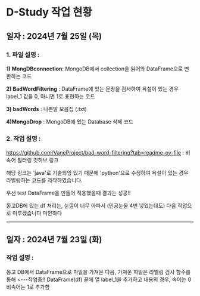 # D-Study 작업 현황

## 일자 : 2024년 7월 25일 (목)

### 1. 파일 설명 :

__1) MongDBconnection__: MongoDB에서 collection을 읽어와 DataFrame으로 변환하는 코드  

__2) BadWordFiltering__ : DataFrame에 있는 문장을 검사하여 욕설이 있는 경우 label_1 값을 0, 아니면 1로 표현하는 코드  

__3) badWords__ : 나쁜말 모음집 (.txt)  

__4)MongoDrop__ :  MongoDB에 있는 Database 삭제 코드  


### 2. 작업 설명 :   

https://github.com/VaneProject/bad-word-filtering?tab=readme-ov-file : 비속어 필터링 깃허브 링크  

해당 링크는 'java'로 기술되엉 있기 때문에 'python'으로 수정하여 욕설이 있는 경우 라벨링하는 코드를 제작하였습니다.  


우선 test DataFrame을 만들어 적용했을때 결과는 성공!!  

몽고DB에 있는 df 처리는, 눈깔이 너무 아파서 (인공눈물 4번 넣었는데도) 다음 작업으로 미루겠습니다 미안하다  


---

## 일자 : 2024년 7월 23일 (화)

### 작업 설명 : 
몽고 DB에서 DataFrame으로 파일을 가져온 다음,
가져온 파일은 라벨링 검사 함수를 통해 <---작업중!!
DataFrame(df) 끝에 열 label_1을 추가하고 내용의 경우, 속어는 0 비속어는 1로 추가함


